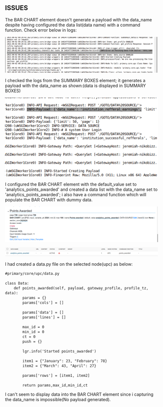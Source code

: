 ## ISSUES

 The BAR CHART element doesn't generate a payload with the data_name despite having configured the data list(data name) with a command function. Check error below in logs:
 
 <img src="err1.png"> </img>
 
 I checked the logs from the SUMMARY BOXES element; it generates a payload with the data_name as shown:(data is displayed in SUMMARY BOXES)
 
 <img src="payload.png"> </img>
 
 
 I configured the BAR CHART element with the default_value set to 'analytics_points_awarded' and created a data list with the data_name set to 'analytics_points_awarded'; i also have a command function which will populate the BAR CHART with dummy data.
 
 <img src="bar.png"> </img>
 
 <img src="datalist.png"> </img>
 


I had created a data.py file on the selected node(upc) as below:
```
#primary/core/upc/data.py

class Data:
	def points_awarded(self, payload, gateway_profile, profile_tz, data):
		params = {}
		params['cols'] = []

		params['data'] = []
		params['lines'] = []

		max_id = 0
		min_id = 0
		ct = 0
		push = {}
        
		lgr.info('Started points_awarded')
        
		item1 = {"January": 23, "February": 78}
		item2 = {"March": 43, "April": 27}
        
		params['rows'] = [item1, item2]       

		return params,max_id,min_id,ct    

```

I can't seem to display data into the BAR CHART element since i capturing the data_name is impossible(No payload generated).

